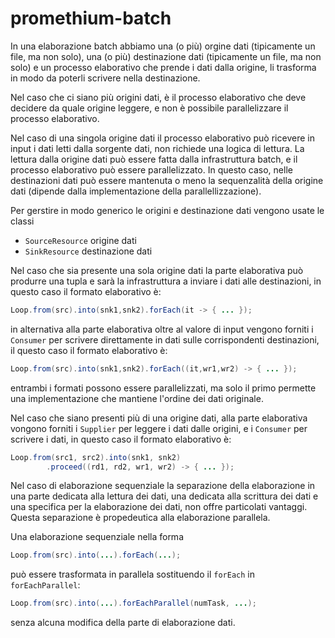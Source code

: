 # promethium-batch

In una elaborazione batch abbiamo una (o più) orgine dati (tipicamente un file, ma non solo),  una (o più) destinazione dati (tipicamente un file, ma non solo) e un processo elaborativo che prende i dati dalla origine, li trasforma in modo da poterli scrivere nella destinazione.

Nel caso che ci siano più origini dati, è il processo elaborativo che deve decidere da quale origine leggere, e non è possibile parallelizzare il processo elaborativo.

Nel caso di una singola origine dati il processo elaborativo può ricevere in input i dati letti dalla sorgente dati, non richiede una logica di lettura. La lettura dalla origine dati può essere fatta dalla infrastruttura batch, e il processo elaborativo può essere parallelizzato. In questo caso, nelle destinazioni dati può essere mantenuta o meno la sequenzalità della origine dati (dipende dalla implementazione della parallellizzazione).

Per gerstire in modo generico le origini e destinazione dati vengono usate le classi
* `SourceResource` origine dati
* `SinkResource` destinazione dati

Nel caso che sia presente una sola origine dati la parte elaborativa può produrre una tupla e sarà la infrastruttura a inviare i dati alle destinazioni, in questo caso il formato elaborativo è:

~~~java
Loop.from(src).into(snk1,snk2).forEach(it -> { ... });
~~~

in alternativa alla parte elaborativa oltre al valore di input vengono forniti i `Consumer` per scrivere direttamente in dati sulle corrispondenti destinazioni, il questo caso il formato elaborativo è:

~~~java
Loop.from(src).into(snk1,snk2).forEach((it,wr1,wr2) -> { ... });
~~~

entrambi i formati possono essere parallelizzati, ma solo il primo permette una implementazione che mantiene l'ordine dei dati originale.

Nel caso che siano presenti più di una origine dati, alla parte elaborativa vongono forniti i `Supplier` per leggere i dati dalle origini, e i `Consumer` per scrivere i dati, in questo caso il formato elaborativo è:

~~~java
Loop.from(src1, src2).into(snk1, snk2)
        .proceed((rd1, rd2, wr1, wr2) -> { ... });
~~~

Nel caso di elaborazione sequenziale la separazione della elaborazione in una parte dedicata alla lettura dei dati, una dedicata alla scrittura dei dati e una specifica per la elaborazione dei dati, non offre particolati vantaggi. Questa separazione è propedeutica alla elaborazione parallela. 

Una elaborazione sequenziale nella forma

~~~java
Loop.from(src).into(...).forEach(...);
~~~

può essere trasformata in parallela sostituendo il `forEach` in `forEachParallel`:

~~~java
Loop.from(src).into(...).forEachParallel(numTask, ...);
~~~

senza alcuna modifica della parte di elaborazione dati.